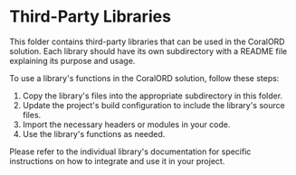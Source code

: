 # Third-Party Libraries

This folder contains third-party libraries that can be used in the CoralORD solution. Each library should have its own subdirectory with a README file explaining its purpose and usage.

To use a library's functions in the CoralORD solution, follow these steps:

1. Copy the library's files into the appropriate subdirectory in this folder.
2. Update the project's build configuration to include the library's source files.
3. Import the necessary headers or modules in your code.
4. Use the library's functions as needed.

Please refer to the individual library's documentation for specific instructions on how to integrate and use it in your project.

